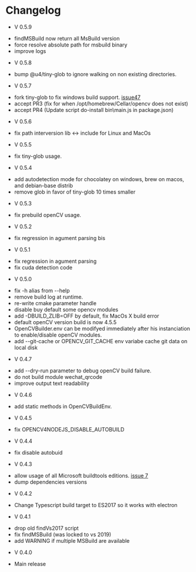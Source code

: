 # Changelog

* V 0.5.9
- findMSBuild now return all MsBuild version
- force resolve absolute path for msbuild binary
- improve logs

* V 0.5.8
- bump @u4/tiny-glob to ignore walking on non existing directories.

* V 0.5.7
- fork tiny-glob to fix windows build support. [issue47](https://github.com/UrielCh/opencv4nodejs/issues/47)
- accept PR3 (fix for when /opt/homebrew/Cellar/opencv does not exist)
- accept PR4 (Update script do-install bin\main.js in package.json)

* V 0.5.6
- fix path interversion lib <-> include for Linux and MacOs

* V 0.5.5
- fix tiny-glob usage.

* V 0.5.4
- add autodetection mode for chocolatey on windows, brew on macos, and debian-base distrib
- remove glob in favor of tiny-glob 10 times smaller

* V 0.5.3
- fix prebuild openCV usage.

* V 0.5.2
- fix regression in agument parsing bis

* V 0.5.1
- fix regression in agument parsing
- fix cuda detection code

* V 0.5.0
 - fix -h alias from --help
 - remove build log at runtime.
 - re-write cmake parameter handle
 - disable buy default some opencv modules
 - add -DBUILD_ZLIB=OFF by default, fix MacOs X build error
 - default openCV version build is now 4.5.5
 - OpenCVBuilder.env can be modifyed immediately after his instanciation to enable/disable openCV modules.
 - add --git-cache or OPENCV_GIT_CACHE env variabe cache git data on local disk

* V 0.4.7
 - add --dry-run parameter to debug openCV build failure.
 - do not build module wechat_qrcode
 - improve output text readability

* V 0.4.6
 - add static methods in OpenCVBuildEnv.

* V 0.4.5
 - fix OPENCV4NODEJS_DISABLE_AUTOBUILD

* V 0.4.4
 - fix disable autobuid

* V 0.4.3
 - allow usage of all Microsoft buildtools editions. [issue 7](https://github.com/UrielCh/opencv4nodejs/issues/7)
 - dump dependencies versions

* V 0.4.2
 - Change Typescript build target to ES2017 so it works with electron

* V 0.4.1
 - drop old findVs2017 script
 - fix findMSBuild (was locked to vs 2019)
 - add WARNING if multiple MSBuild are available

* V 0.4.0
 - Main release
